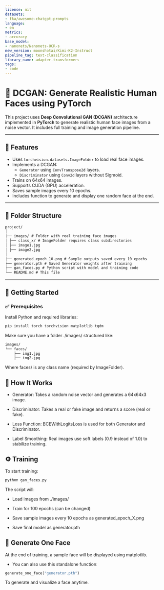 ```yaml
---
license: mit
datasets:
- fka/awesome-chatgpt-prompts
language:
- en
metrics:
- accuracy
base_model:
- nanonets/Nanonets-OCR-s
new_version: moonshotai/Kimi-K2-Instruct
pipeline_tag: text-classification
library_name: adapter-transformers
tags:
- code
---
```



# 🧠 DCGAN: Generate Realistic Human Faces using PyTorch

This project uses **Deep Convolutional GAN (DCGAN)** architecture implemented in **PyTorch** to generate realistic human face images from a noise vector. It includes full training and image generation pipeline.

---

## 🔧 Features

- Uses `torchvision.datasets.ImageFolder` to load real face images.
- Implements a DCGAN:
  - `Generator` using `ConvTranspose2d` layers.
  - `Discriminator` using `Conv2d` layers without Sigmoid.
- Trains on 64x64 images.
- Supports CUDA (GPU) acceleration.
- Saves sample images every 10 epochs.
- Includes function to generate and display one random face at the end.

---

## 📁 Folder Structure


```cmd
project/
│
├── images/ # Folder with real training face images
│ ├── class_x/ # ImageFolder requires class subdirectories
│ ├── image1.jpg
│ ├── image2.jpg
│
├── generated_epoch_10.png # Sample outputs saved every 10 epochs
├── generator.pth # Saved Generator weights after training
├── gan_faces.py # Python script with model and training code
└── README.md # This file
```

---

## 🚀 Getting Started

### ✅ Prerequisites

Install Python and required libraries:

```bash
pip install torch torchvision matplotlib tqdm
```
Make sure you have a folder ./images/ structured like:

```markdown
images/
└── faces/
    ├── img1.jpg
    ├── img2.jpg
```
Where faces/ is any class name (required by ImageFolder).

## 🧠 How It Works
- Generator: Takes a random noise vector and generates a 64x64x3 image.

- Discriminator: Takes a real or fake image and returns a score (real or fake).

- Loss Function: BCEWithLogitsLoss is used for both Generator and Discriminator.

- Label Smoothing: Real images use soft labels (0.9 instead of 1.0) to stabilize training.

## ⚙️ Training
To start training:

```bash
python gan_faces.py
```
The script will:

- Load images from ./images/

- Train for 100 epochs (can be changed)

- Save sample images every 10 epochs as generated_epoch_X.png

- Save final model as generator.pth

## 🧪 Generate One Face
At the end of training, a sample face will be displayed using matplotlib.

- You can also use this standalone function:

```python
generate_one_face("generator.pth")
```
To generate and visualize a face anytime.
